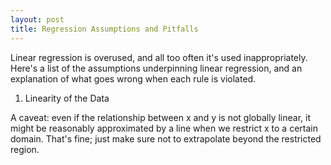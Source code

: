```yaml
---
layout: post
title: Regression Assumptions and Pitfalls
---
```


Linear regression is overused, and all too often it's used inappropriately.  Here's a list of the assumptions underpinning linear regression, and an explanation of what goes wrong when each rule is violated.

1. Linearity of the Data  

A caveat: even if the relationship between x and y is not globally linear, it might be reasonably approximated by a line when we restrict x to a certain domain.  That's fine; just make sure not to extrapolate beyond the restricted region. 
